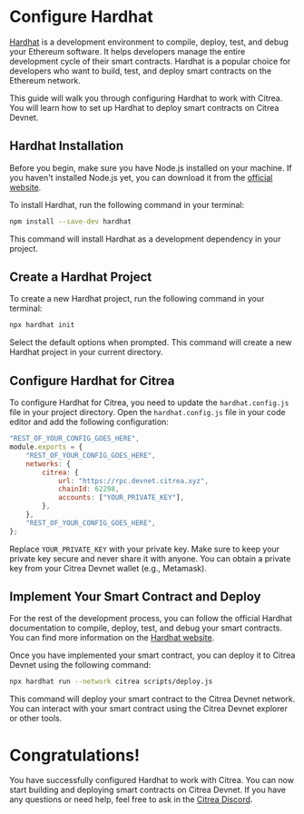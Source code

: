 # Configure Hardhat

[Hardhat](https://hardhat.org/) is a development environment to compile, deploy, test, and debug your Ethereum software. It helps developers manage the entire development cycle of their smart contracts. Hardhat is a popular choice for developers who want to build, test, and deploy smart contracts on the Ethereum network.

This guide will walk you through configuring Hardhat to work with Citrea. You will learn how to set up Hardhat to deploy smart contracts on Citrea Devnet.

## Hardhat Installation

Before you begin, make sure you have Node.js installed on your machine. If you haven't installed Node.js yet, you can download it from the [official website](https://nodejs.org/).

To install Hardhat, run the following command in your terminal:

```bash
npm install --save-dev hardhat
```

This command will install Hardhat as a development dependency in your project.

## Create a Hardhat Project

To create a new Hardhat project, run the following command in your terminal:

```bash
npx hardhat init
```

Select the default options when prompted. This command will create a new Hardhat project in your current directory.

## Configure Hardhat for Citrea

To configure Hardhat for Citrea, you need to update the `hardhat.config.js` file in your project directory. Open the `hardhat.config.js` file in your code editor and add the following configuration:

```javascript
"REST_OF_YOUR_CONFIG_GOES_HERE",
module.exports = {
    "REST_OF_YOUR_CONFIG_GOES_HERE",
    networks: {
        citrea: {
            url: "https://rpc.devnet.citrea.xyz",
            chainId: 62298,
            accounts: ["YOUR_PRIVATE_KEY"],
        },
    },
    "REST_OF_YOUR_CONFIG_GOES_HERE",
};
```

Replace `YOUR_PRIVATE_KEY` with your private key. Make sure to keep your private key secure and never share it with anyone. You can obtain a private key from your Citrea Devnet wallet (e.g., Metamask).

## Implement Your Smart Contract and Deploy

For the rest of the development process, you can follow the official Hardhat documentation to compile, deploy, test, and debug your smart contracts. You can find more information on the [Hardhat website](https://hardhat.org/).

Once you have implemented your smart contract, you can deploy it to Citrea Devnet using the following command:

```bash
npx hardhat run --network citrea scripts/deploy.js
```

This command will deploy your smart contract to the Citrea Devnet network. You can interact with your smart contract using the Citrea Devnet explorer or other tools.

# Congratulations!

You have successfully configured Hardhat to work with Citrea. You can now start building and deploying smart contracts on Citrea Devnet. If you have any questions or need help, feel free to ask in the [Citrea Discord](https://discord.gg/citrea).